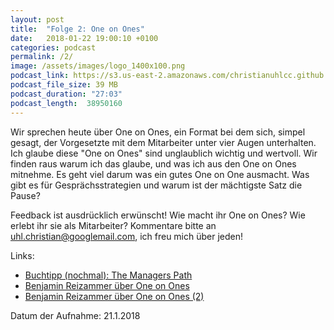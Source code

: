 ```yaml
---
layout: post
title:  "Folge 2: One on Ones"
date:   2018-01-22 19:00:10 +0100
categories: podcast
permalink: /2/
image: /assets/images/logo_1400x100.png
podcast_link: https://s3.us-east-2.amazonaws.com/christianuhlcc.github.io/episodes/Podcast_Folge_2.mp3
podcast_file_size: 39 MB
podcast_duration: "27:03"
podcast_length:  38950160 
---
```


Wir sprechen heute über One on Ones, ein Format bei dem sich, simpel gesagt, der Vorgesetzte mit dem Mitarbeiter unter vier Augen unterhalten. Ich glaube diese "One on Ones" sind unglaublich wichtig und wertvoll. Wir finden raus warum ich das glaube, und was ich aus den One on Ones mitnehme. Es geht viel darum was ein gutes One on One ausmacht. Was gibt es für Gesprächsstrategien und warum ist der mächtigste Satz die Pause? 

Feedback ist ausdrücklich erwünscht! Wie macht ihr One on Ones? Wie erlebt ihr sie als Mitarbeiter? Kommentare bitte an uhl.christian@googlemail.com, ich freu mich über jeden!

Links:

- [Buchtipp (nochmal): The Managers Path](https://www.amazon.de/Managers-Path-Leaders-Navigating-Growth/dp/1491973897/ref=sr_1_1?ie=UTF8&qid=1512825365&sr=8-1&keywords=managers+path)
- [Benjamin Reizammer über One on Ones](https://squeakyvessel.com/2015/05/21/1on1-purpose-goals/)
- [Benjamin Reizammer über One on Ones (2)](https://squeakyvessel.com/2015/09/09/1on1-structure/)

Datum der Aufnahme: 21.1.2018

